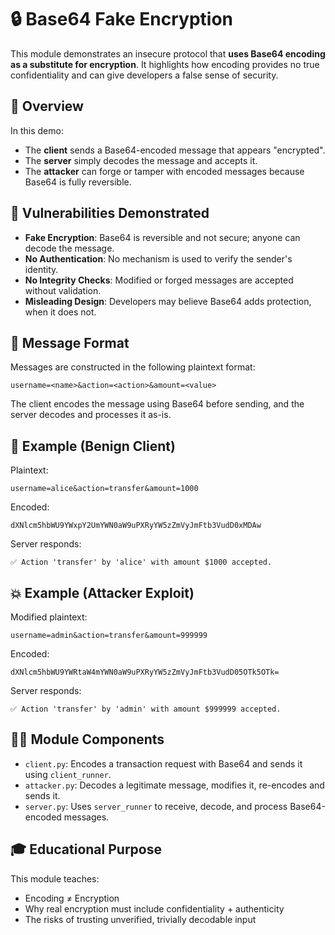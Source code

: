 # 🔒 Base64 Fake Encryption

This module demonstrates an insecure protocol that **uses Base64 encoding as a substitute for encryption**. It highlights how encoding provides no true confidentiality and can give developers a false sense of security.

## 📘 Overview

In this demo:
- The **client** sends a Base64-encoded message that appears "encrypted".
- The **server** simply decodes the message and accepts it.
- The **attacker** can forge or tamper with encoded messages because Base64 is fully reversible.

## 🔐 Vulnerabilities Demonstrated

- **Fake Encryption**: Base64 is reversible and not secure; anyone can decode the message.
- **No Authentication**: No mechanism is used to verify the sender's identity.
- **No Integrity Checks**: Modified or forged messages are accepted without validation.
- **Misleading Design**: Developers may believe Base64 adds protection, when it does not.

## 🎯 Message Format

Messages are constructed in the following plaintext format:
```
username=<name>&action=<action>&amount=<value>
```
The client encodes the message using Base64 before sending, and the server decodes and processes it as-is.

## 🧪 Example (Benign Client)

Plaintext:
```
username=alice&action=transfer&amount=1000
```

Encoded:
```
dXNlcm5hbWU9YWxpY2UmYWN0aW9uPXRyYW5zZmVyJmFtb3VudD0xMDAw
```

Server responds:
```
✅ Action 'transfer' by 'alice' with amount $1000 accepted.
```

## 💥 Example (Attacker Exploit)

Modified plaintext:
```
username=admin&action=transfer&amount=999999
```

Encoded:
```
dXNlcm5hbWU9YWRtaW4mYWN0aW9uPXRyYW5zZmVyJmFtb3VudD05OTk5OTk=
```

Server responds:
```
✅ Action 'transfer' by 'admin' with amount $999999 accepted.
```

## 🧑‍💻 Module Components

- `client.py`: Encodes a transaction request with Base64 and sends it using `client_runner`.
- `attacker.py`: Decodes a legitimate message, modifies it, re-encodes and sends it.
- `server.py`: Uses `server_runner` to receive, decode, and process Base64-encoded messages.

## 🎓 Educational Purpose

This module teaches:
- Encoding ≠ Encryption
- Why real encryption must include confidentiality + authenticity
- The risks of trusting unverified, trivially decodable input

